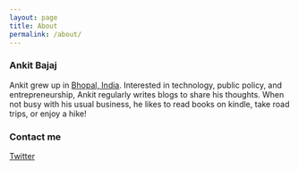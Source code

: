 ```yaml
---
layout: page
title: About
permalink: /about/
---
```

### Ankit Bajaj

Ankit grew up in [Bhopal, India](https://en.wikipedia.org/wiki/Bhopal). 
Interested in technology, public policy, and entrepreneurship, Ankit regularly writes blogs to share his thoughts. 
When not busy with his usual business, he likes to read books on kindle, take road trips, or enjoy a hike!     

### Contact me

[Twitter](twitter.com/ankittkbajaj)
